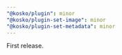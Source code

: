 ```yaml
---
"@kosko/plugin": minor
"@kosko/plugin-set-image": minor
"@kosko/plugin-set-metadata": minor
---
```


First release.

